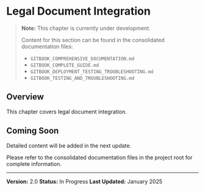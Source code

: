 # Legal Document Integration

> **Note:** This chapter is currently under development.
>
> Content for this section can be found in the consolidated documentation files:
> - `GITBOOK_COMPREHENSIVE_DOCUMENTATION.md`
> - `GITBOOK_COMPLETE_GUIDE.md`
> - `GITBOOK_DEPLOYMENT_TESTING_TROUBLESHOOTING.md`
> - `GITBOOK_TESTING_AND_TROUBLESHOOTING.md`

## Overview

This chapter covers legal document integration.

## Coming Soon

Detailed content will be added in the next update.

Please refer to the consolidated documentation files in the project root for complete information.

---

**Version:** 2.0
**Status:** In Progress
**Last Updated:** January 2025
